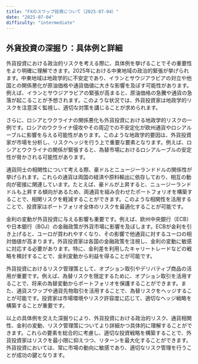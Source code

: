 ```yaml
---
title: "FXのスワップ投資について（2025-07-04）"
date: "2025-07-04"
difficulty: "intermediate"
---
```


## 外貨投資の深掘り：具体例と詳細

外貨投資における政治的リスクを考える際に、具体例を挙げることでその重要性をより明確に理解できます。2025年における中東地域の政治的緊張が挙げられます。中東地域は地政学的に不安定であり、イランとサウジアラビアの対立や他国との関係悪化が原油価格や通貨価値に大きな影響を及ぼす可能性があります。例えば、イランとサウジアラビアの緊張が高まると、原油価格の急騰や通貨の急落が起こることが予想されます。このような状況では、外貨投資家は地政学的リスクを注意深く監視し、適切な対策を講じることが求められます。

さらに、ロシアとウクライナの関係悪化も外貨投資における地政学的リスクの一例です。ロシアのウクライナ侵攻やその周辺での不安定化が欧州通貨やロシアルーブルに影響を与える可能性があります。このような地政学的要因は、外貨投資家が市場を分析し、リスクヘッジを行う上で重要な要素となります。例えば、ロシアとウクライナの関係が緊張すると、為替市場におけるロシアルーブルの安定性が脅かされる可能性があります。

通貨同士の相関性について考える際、豪ドルとニュージーランドドルの関係性が挙げられます。これらの通貨は両国の経済や原料輸出に依存しており、相互の動向が密接に関連しています。たとえば、豪ドルが上昇すると、ニュージーランドドルも上昇する傾向があるため、両通貨を組み合わせたポートフォリオを構築することで、相関リスクを軽減することができます。このような相関性を活用することで、投資家はポートフォリオ全体のリスクを最適化することが可能です。

金利の変動が外貨投資に与える影響も重要です。例えば、欧州中央銀行（ECB）や日本銀行（BOJ）の金融政策が外貨市場に影響を及ぼします。ECBが金利を引き上げると、ユーロが買われやすくなり、その影響で他通貨に対するユーロの相対価値が高まります。外貨投資家は各国の金融政策を注視し、金利の変動に敏感に対応する必要があります。特に、金利差を利用したキャリートレードなどの戦略を検討することで、金利変動から利益を得ることが可能です。

外貨投資におけるリスク管理策として、オプション取引やデリバティブ商品の活用が重要です。例えば、為替リスクを限定するために、オプション取引を活用することで、将来の為替変動からポートフォリオを保護することができます。また、通貨スワップや通貨先物取引を活用することで、為替リスクをヘッジすることが可能です。投資家は市場環境やリスク許容度に応じて、適切なヘッジ戦略を構築することが重要です。

以上の具体例を交えた深掘りにより、外貨投資における政治的リスク、通貨相関性、金利の変動、リスク管理策についてより詳細かつ具体的に理解することができます。これらの要素を総合的に考慮し、適切な投資戦略を構築することで、外貨投資家はリスクを最小限に抑えつつ、リターンを最大化することができます。外貨投資においては、常に市場の動向に敏感であり、適切なリスク管理を行うことが成功の鍵となります。
